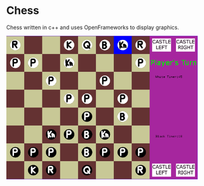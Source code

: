 # Chess

Chess written in c++ and uses OpenFrameworks to display graphics.

![](https://github.com/LutuluM/Games/blob/master/Chess/chess.PNG)
